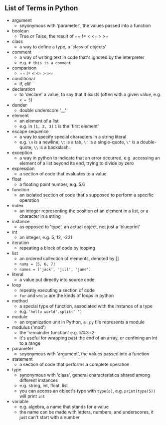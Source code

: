 ## List of Terms in Python
- argument
    - snyonymous with 'parameter', the values passed into a function
- boolean
	- True or False, the result of == != < <= > >=
- class
    - a way to define a type, a 'class of objects'
- comment
	- a way of writing text in code that's ignored by the interpreter
	- e.g. `# this is a comment`
- comparison
    - == != < <= > >=
- conditional
    - if, elif
- declaration
    - to 'declare' a value, to say that it exists (often with a given value, e.g. `x = 5`)
- dunder
	- double underscore '__'
- element
    - an element of a list
    - e.g. in `[1, 2, 3]` `1` is the 'first element'
- escape sequence
    - a way to specify special characters in a string literal
    - e.g. `\n` is a newline, `\t` is a tab, `\'` is a single-quote, `\"` is a double-quote, `\\` is a backslash.
- exception
    - a way in python to indicate that an error occurred, e.g. accessing an element of a list beyond its end, trying to divide by zero
- expression
    - a section of code that evaluates to a value
- float
	- a floating point number, e.g. 5.6
- function
    - an isolated section of code that's supposed to perform a specific operation
- index
    - an integer representing the position of an element in a list, or a character in a string
- instance
    - as opposed to 'type', an actual object, not just a 'blueprint'
- int
	- an integer, e.g. 5, 12, -231
- iteration
	- repeating a block of code by looping
- list
	- an ordered collection of elements, denoted by []
	- `nums = [5, 6, 7]`
	- `names = ['jack', 'jill', 'jane']`
- literal
	- a value put directly into source code
- loop
    - repeatly executing a section of code
    - `for` and `while` are the kinds of loops in python
- method
    - a special type of function, associated with the instance of a type
    - e.g. `'hello world'.split(' ')`
- module
    - an organization unit in Python, a `.py` file represents a module
- modulus ('mod')
	- the 'remainder function' e.g. 5%3=2
	- it's useful for wrapping past the end of an array, or confining an int to a range
- parameter
    - snyonymous with 'argument', the values passed into a function
- statement
    -  a section of code that performs a complete operation
- type
    - synonymous with 'class', general characteristics shared among different instances
    - e.g. string, int, float, list
    - you can access an object's type with `type(o)`, e.g. `print(type(5))` will print `int`
- variable
	- e.g. algebra, a name that stands for a value 
    - the name can be made with letters, numbers, and underscores, it just can't start with a number

